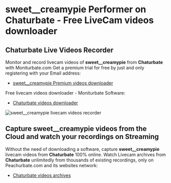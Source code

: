 # sweet__creamypie Performer on Chaturbate - Free LiveCam videos downloader

## Chaturbate Live Videos Recorder

Monitor and record livecam videos of **sweet__creamypie** from **Chaturbate** with Moniturbate.com
Get a premium trial for free by just and only registering with your Email address:
* [sweet__creamypie Premium videos downloader](https://moniturbate.com/request-demo-licence-key.html)

Free livecam videos downloader - Moniturbate Software:
* [Chaturbate videos downloader](https://moniturbate.com/moniturbate-download-software.html)

![sweet__creamypie livecam videos recorder](https://peachurnet.com/templates/moniturbate-software.png)


## Capture sweet__creamypie videos from the Cloud and watch your recordings on Streaming

Without the need of downloading a software, capture **sweet__creamypie** livecam videos from **Chaturbate** 100% online.
Watch Livecam archives from **Chaturbate** unlimitedly from thousands of existing recordings, only on Peachurbate.com and its websites network:
* [Chaturbate videos archives](https://peachurnet.com/)